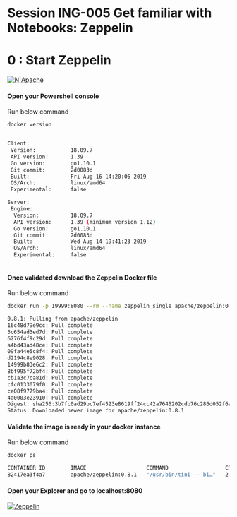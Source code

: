 # Session ING-005 Get familiar with Notebooks: Zeppelin
# 0 : Start Zeppelin

[![N|Apache](https://www.nobleprog.es/sites/hitrahr/files/category_images/height100_scale/apache_zeppelin_training.png?t=0b7d8a8e)](https://zeppelin.apache.org/)




#### Open your Powershell console
Run below command 

```bash
docker version
```
```bash

Client:
 Version:           18.09.7
 API version:       1.39
 Go version:        go1.10.1
 Git commit:        2d0083d
 Built:             Fri Aug 16 14:20:06 2019
 OS/Arch:           linux/amd64
 Experimental:      false

Server:
 Engine:
  Version:          18.09.7
  API version:      1.39 (minimum version 1.12)
  Go version:       go1.10.1
  Git commit:       2d0083d
  Built:            Wed Aug 14 19:41:23 2019
  OS/Arch:          linux/amd64
  Experimental:     false
  
```

#### Once validated download the Zeppelin Docker file
Run below command 
```bash
docker run -p 19999:8080 --rm --name zeppelin_single apache/zeppelin:0.8.1
```
```bash
0.8.1: Pulling from apache/zeppelin
16c48d79e9cc: Pull complete 
3c654ad3ed7d: Pull complete 
6276f4f9c29d: Pull complete 
a4bd43ad48ce: Pull complete 
09fa44e5c8f4: Pull complete 
d2194c8e9028: Pull complete 
14999b83e6c2: Pull complete 
8bf995f72bf4: Pull complete 
cb1a3c7ca81d: Pull complete 
cfc0133079f0: Pull complete 
ce08f9779ba4: Pull complete 
4a0003e23910: Pull complete 
Digest: sha256:3b7fc0ad29bc7ef4523e8619ff24cc42a7645202cdb76c286d052f6ab8f1c24e
Status: Downloaded newer image for apache/zeppelin:0.8.1
```

#### Validate the image is ready in your docker instance
Run below command 
```bash
docker ps
```
```bash
CONTAINER ID        IMAGE                   COMMAND                  CREATED             STATUS              PORTS                    NAMES
82417ea3f4a7        apache/zeppelin:0.8.1   "/usr/bin/tini -- bi…"   2 minutes ago       Up 2 minutes        0.0.0.0:19999->8080/tcp   zeppelin
```

#### Open your Explorer and go to localhost:8080

[![Zeppelin](Sessions/ING-Ingestion/ING-005/Exercises/Class/images/zeppelin_0.png)](http://localhost:19999)

